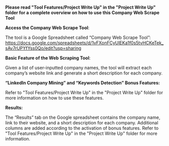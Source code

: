 **Please read "Tool Features/Project Write Up" in the "Project Write Up" folder for a complete overview on how to use this Company Web Scrape Tool**

**Access the Company Web Scrape Tool**: 

The tool is a Google Spreadsheet called “Company Web Scrape Tool”: https://docs.google.com/spreadsheets/d/1vFXonFCyUlEKa1f0s5tvHCKeTek_sAv7rUPYfYss0Qo/edit?usp=sharing

**Basic Feature of the Web Scraping Tool**:

Given a list of user-inputted company names, the tool will extract each company’s website link and generate a short description for each company. 

**“LinkedIn Company Mining” and “Keywords Detection” Bonus Features:**

Refer to "Tool Features/Project Write Up" in the "Project Write Up" folder for more information on how to use these features.

**Results:**

The “Results” tab on the Google spreadsheet contains the company name, link to their website, and a short description for each company. Additional columns are added according to the activation of bonus features. Refer to "Tool Features/Project Write Up" in the "Project Write Up" folder for more information. 

